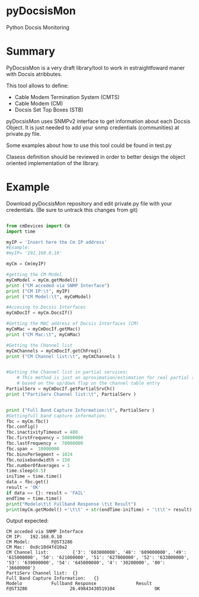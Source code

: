 # pyDocsisMon

Python Docsis Monitoring

# Summary

PyDocsisMon is a very draft library/tool to work in estraightfoward maner with Docsis atribbutes. 

This tool allows to define:

* Cable Modem Termination System (CMTS)
* Cable Modem (CM)
* Docsis Set Top Boxes (STB)

pyDocsisMon uses SNMPv2 interface to get information about each Docsis Object. It is just needed
to add your snmp credentials (communities) at private.py file.

Some examples about how to use this tool could be found in test.py

Clasess definition should be reviewed in order to better design the object oriented implementation of the library.

# Example

Download pyDocsisMon repository and edit private.py file with your credentials. (Be sure to untrack this changes from git)

```python

from cmDevices import Cm
import time

myIP = 'Insert here the Cm IP address'
#Example:
#myIP= '192.168.0.10'

myCm = Cm(myIP)

#getting the CM Model
myCmModel = myCm.getModel()
print ("CM acceded via SNMP Interface")
print ("CM IP:\t", myIP)
print ("CM Model:\t", myCmModel)

#Accesing to Docsis Interfaces
myCmDocIf = myCm.DocsIf()

#Getting the MAC address of Docsis Interfaces (CM)
myCmMac = myCmDocIf.getMac()
print ("CM Mac:\t", myCmMac)

#Getting the CHannel list
myCmChannels = myCmDocIf.getChFreq()
print ("CM Channel list:\t", myCmChannels )


#Getting the Channel list in partial services;
    # This method is just an aproximation/estimation for real partial service channels.
    # based on the up/down flap on the channel table entry
PartialServ = myCmDocIf.getPartialSrvCh()
print ("PartiServ Channel list:\t", PartialServ )


print ("Full Band Capture Information:\t", PartialServ )
#Gettingfull band capture information;
fbc = myCm.fbc()
fbc.config()
fbc.inactivityTimeout = 480
fbc.firstFrequency = 50000000
fbc.lastFrequency =  70000000
fbc.span =  10000000
fbc.binsPerSegment = 1024
fbc.noisebandwidth = 150
fbc.numberOfAverages = 1
time.sleep(0.5)
iniTime = time.time()
data = fbc.get()
result = 'OK'
if data == {}: result = 'FAIL'
endTime = time.time()
print("Modelo\t\t Fullband Response \t\t Result")
print(myCm.getModel() +'\t\t' + str(endTime-iniTime) + '\t\t'+ result)

```
Output expected:
```
CM acceded via SNMP Interface
CM IP:   192.168.0.10
CM Model:        F@ST3286
CM Mac:  0x8c10d4fd10a2
CM Channel list:         {'3': '603000000', '48': '609000000', '49': '615000000', '50': '621000000', '51': '627000000', '52': '633000000', '53': '639000000', '54': '645000000', '4': '30200000', '80': '36600000'}
PartiServ Channel list:  {}
Full Band Capture Information:   {}
Modelo           Fullband Response               Result
F@ST3286                26.49843430519104               OK

```
